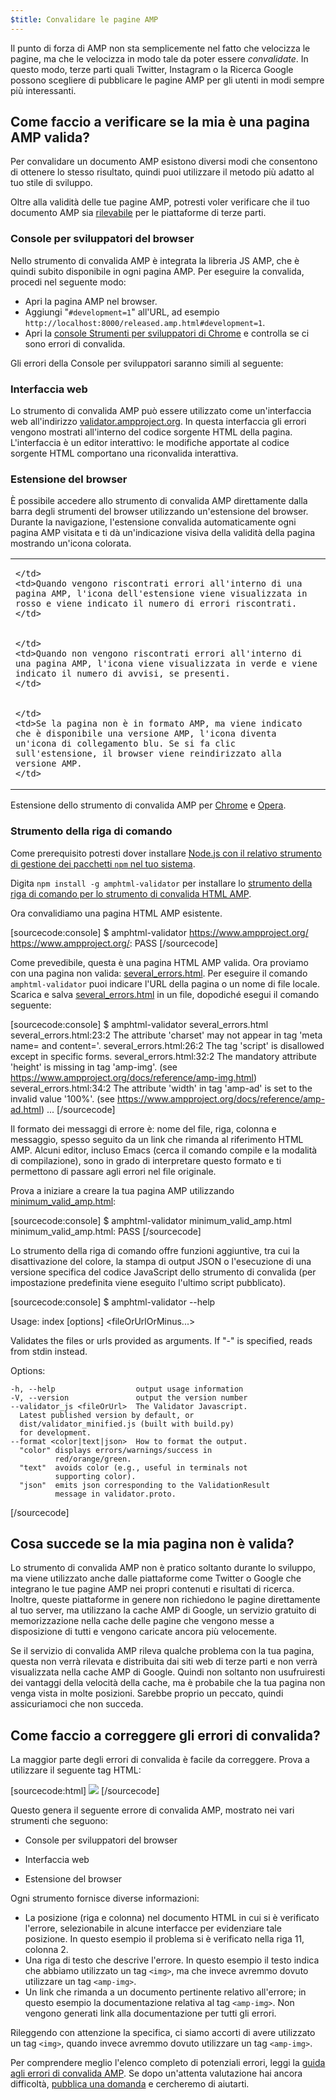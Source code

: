 ```yaml
---
$title: Convalidare le pagine AMP
---
```


Il punto di forza di AMP non sta semplicemente nel fatto che velocizza le pagine, ma che le velocizza in modo tale da poter essere *convalidate*. In questo modo, terze parti quali Twitter, Instagram o la Ricerca Google possono scegliere di pubblicare le pagine AMP per gli utenti in modi sempre più interessanti.

## Come faccio a verificare se la mia è una pagina AMP valida?

Per convalidare un documento AMP esistono diversi modi che consentono di ottenere lo stesso risultato, quindi puoi utilizzare il metodo più adatto al tuo stile di sviluppo.

Oltre alla validità delle tue pagine AMP, potresti voler verificare che il tuo documento AMP sia [rilevabile](/it/docs/guides/discovery.html) per le piattaforme di terze parti.

### Console per sviluppatori del browser

Nello strumento di convalida AMP è integrata la libreria JS AMP, che è quindi subito disponibile in ogni pagina AMP. Per eseguire la convalida, procedi nel seguente modo:

  * Apri la pagina AMP nel browser.
  * Aggiungi "`#development=1`" all'URL, ad esempio `http://localhost:8000/released.amp.html#development=1`.
  * Apri la [console Strumenti per sviluppatori di Chrome](https://developers.google.com/web/tools/chrome-devtools/debug/console/) e controlla se ci sono errori di convalida.

Gli errori della Console per sviluppatori saranno simili al seguente:

<amp-img src="/static/img/docs/validator_errors.png" width="713" height="243" alt="Screenshot degli errori di convalida AMP nella console per sviluppatori di Chrome" layout="responsive"></amp-img>


### Interfaccia web

Lo strumento di convalida AMP può essere utilizzato come un'interfaccia web all'indirizzo [validator.ampproject.org](https://validator.ampproject.org/). In questa interfaccia gli errori vengono mostrati all'interno del codice sorgente HTML della pagina.
L'interfaccia è un editor interattivo: le modifiche apportate al codice sorgente HTML comportano una riconvalida interattiva.

<amp-img src="/static/img/docs/validator_web_ui.png" width="660" height="507" alt="Screenshot di validator.ampproject.org con esempi di errori." layout="responsive"></amp-img>


### Estensione del browser

È possibile accedere allo strumento di convalida AMP direttamente dalla barra degli strumenti del browser utilizzando un'estensione del browser. Durante la navigazione, l'estensione convalida automaticamente ogni pagina AMP visitata e ti dà un'indicazione visiva della validità della pagina mostrando un'icona colorata.

<table>
  <tr>
    <td>
      <amp-img src="/static/img/docs/validator_icon_invalid.png" width="20" height="20" alt="Icona AMP rossa che indica un documento AMP non valido."></amp-img>
      
    </td>
    <td>Quando vengono riscontrati errori all'interno di una pagina AMP, l'icona dell'estensione viene visualizzata in rosso e viene indicato il numero di errori riscontrati.
    </td>
  </tr>
  <tr>
    <td>
      <amp-img src="/static/img/docs/validator_icon_valid.png" width="20" height="20" alt="Icona AMP verde che indica un documento AMP valido."></amp-img>
      
    </td>
    <td>Quando non vengono riscontrati errori all'interno di una pagina AMP, l'icona viene visualizzata in verde e viene indicato il numero di avvisi, se presenti.
    </td>
  </tr>
  <tr>
    <td>
      <amp-img src="/static/img/docs/validator_icon_link.png" width="20" height="20" alt="Icona AMP blu che indica l&#39;esistenza di una variante HTML AMP, accessibile facendo clic."></amp-img>
      
    </td>
    <td>Se la pagina non è in formato AMP, ma viene indicato che è disponibile una versione AMP, l'icona diventa un'icona di collegamento blu. Se si fa clic sull'estensione, il browser viene reindirizzato alla versione AMP.
    </td>
  </tr>
</table>

Estensione dello strumento di convalida AMP per [Chrome](https://chrome.google.com/webstore/detail/amp-validator/nmoffdblmcmgeicmolmhobpoocbbmknc) e [Opera](https://addons.opera.com/it/extensions/details/amp-validator/?display=en).

### Strumento della riga di comando

Come prerequisito potresti dover installare <a href="https://docs.npmjs.com/getting-started/installing-node">Node.js con il relativo strumento di gestione dei pacchetti `npm` nel tuo sistema</a>.

Digita `npm install -g amphtml-validator` per installare lo [strumento della riga di comando per lo strumento di convalida HTML AMP](https://www.npmjs.com/package/amphtml-validator).

Ora convalidiamo una pagina HTML AMP esistente.

[sourcecode:console]
$ amphtml-validator https://www.ampproject.org/
https://www.ampproject.org/: PASS
[/sourcecode]

Come prevedibile, questa è una pagina HTML AMP valida. Ora proviamo con una pagina non valida: [several_errors.html](https://raw.githubusercontent.com/ampproject/amphtml/master/validator/testdata/feature_tests/several_errors.html). Per eseguire il comando `amphtml-validator` puoi indicare l'URL della pagina o un nome di file locale. Scarica e salva [several_errors.html](https://raw.githubusercontent.com/ampproject/amphtml/master/validator/testdata/feature_tests/several_errors.html) in un file, dopodiché esegui il comando seguente:

[sourcecode:console]
$ amphtml-validator several_errors.html
several_errors.html:23:2 The attribute 'charset' may not appear in tag 'meta name= and content='.
several_errors.html:26:2 The tag 'script' is disallowed except in specific forms.
several_errors.html:32:2 The mandatory attribute 'height' is missing in tag 'amp-img'. (see https://www.ampproject.org/docs/reference/amp-img.html)
several_errors.html:34:2 The attribute 'width' in tag 'amp-ad' is set to the invalid value '100%'. (see https://www.ampproject.org/docs/reference/amp-ad.html)
...
[/sourcecode]

Il formato dei messaggi di errore è: nome del file, riga, colonna e messaggio, spesso seguito da un link che rimanda al riferimento HTML AMP. Alcuni editor, incluso Emacs (cerca il comando compile e la modalità di compilazione), sono in grado di interpretare questo formato e ti permettono di passare agli errori nel file originale.

Prova a iniziare a creare la tua pagina AMP utilizzando [minimum_valid_amp.html](https://raw.githubusercontent.com/ampproject/amphtml/master/validator/testdata/feature_tests/minimum_valid_amp.html):

[sourcecode:console]
$ amphtml-validator minimum_valid_amp.html
minimum_valid_amp.html: PASS
[/sourcecode]

Lo strumento della riga di comando offre funzioni aggiuntive, tra cui la disattivazione del colore, la stampa di output JSON o l'esecuzione di una versione specifica del codice JavaScript dello strumento di convalida (per impostazione predefinita viene eseguito l'ultimo script pubblicato).

[sourcecode:console]
$ amphtml-validator --help

  Usage: index [options] <fileOrUrlOrMinus...>

  Validates the files or urls provided as arguments. If "-" is
  specified, reads from stdin instead.

  Options:

    -h, --help                  output usage information
    -V, --version               output the version number
    --validator_js <fileOrUrl>  The Validator Javascript.
      Latest published version by default, or
      dist/validator_minified.js (built with build.py)
      for development.
    --format <color|text|json>  How to format the output.
      "color" displays errors/warnings/success in
              red/orange/green.
      "text"  avoids color (e.g., useful in terminals not
              supporting color).
      "json"  emits json corresponding to the ValidationResult
              message in validator.proto.
[/sourcecode]

## Cosa succede se la mia pagina non è valida?

Lo strumento di convalida AMP non è pratico soltanto durante lo sviluppo, ma viene utilizzato anche dalle piattaforme come Twitter o Google che integrano le tue pagine AMP nei propri contenuti e risultati di ricerca. Inoltre, queste piattaforme in genere non richiedono le pagine direttamente al tuo server, ma utilizzano la cache AMP di Google, un servizio gratuito di memorizzazione nella cache delle pagine che vengono messe a disposizione di tutti e vengono caricate ancora più velocemente.

Se il servizio di convalida AMP rileva qualche problema con la tua pagina, questa non verrà rilevata e distribuita dai siti web di terze parti e non verrà visualizzata nella cache AMP di Google. Quindi non soltanto non usufruiresti dei vantaggi della velocità della cache, ma è probabile che la tua pagina non venga vista in molte posizioni. Sarebbe proprio un peccato, quindi assicuriamoci che non succeda.

## Come faccio a correggere gli errori di convalida?

La maggior parte degli errori di convalida è facile da correggere. Prova a utilizzare il seguente tag HTML:

[sourcecode:html]
<img src="cat.png">
[/sourcecode]

Questo genera il seguente errore di convalida AMP, mostrato nei vari strumenti che seguono:

 * Console per sviluppatori del browser
<amp-img alt="Errore AMP: Il tag &quot;img&quot; può comparire solo come discendente del tag &quot;noscript&quot;. Forse intendevi &quot;amp-img&quot;? riga 11, colonna 2" height="30" src="/static/img/docs/validator_console_imgerror.png" width="696" layout="responsive"></amp-img>

 * Interfaccia web
<amp-img alt="Errore AMP: Il tag &quot;img&quot; può comparire solo come discendente del tag &quot;noscript&quot;. Forse intendevi &quot;amp-img&quot;? riga 11, colonna 2" height="58" src="/static/img/docs/validator_webui_imgerror.png" width="676" layout="responsive"></amp-img>

 * Estensione del browser
<amp-img alt="Errore AMP: Il tag &quot;img&quot; può comparire solo come discendente del tag &quot;noscript&quot;. Forse intendevi &quot;amp-img&quot;? riga 11, colonna 2" height="108" src="/static/img/docs/validator_extension_imgerror.png" width="724" layout="responsive"></amp-img>

Ogni strumento fornisce diverse informazioni:

  * La posizione (riga e colonna) nel documento HTML in cui si è verificato l'errore, selezionabile in alcune interfacce per evidenziare tale posizione. In questo esempio il problema si è verificato nella riga 11, colonna 2.
  * Una riga di testo che descrive l'errore. In questo esempio il testo indica che abbiamo utilizzato un tag `<img>`, ma che invece avremmo dovuto utilizzare un tag `<amp-img>`.
  * Un link che rimanda a un documento pertinente relativo all'errore; in questo esempio la documentazione relativa al tag `<amp-img>`. Non vengono generati link alla documentazione per tutti gli errori.

Rileggendo con attenzione la specifica, ci siamo accorti di avere utilizzato un tag `<img>`, quando invece avremmo dovuto utilizzare un tag `<amp-img>`.

Per comprendere meglio l'elenco completo di potenziali errori, leggi la [guida agli errori di convalida AMP](/it/docs/reference/validation_errors.html).
Se dopo un'attenta valutazione hai ancora difficoltà, [pubblica una domanda](http://stackoverflow.com/questions/tagged/amp-html) e cercheremo di aiutarti.
